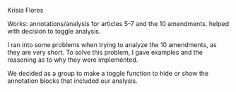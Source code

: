 Krisia Flores

Works: annotations/analysis for articles 5-7 and the 10 amendments. helped with decision to toggle analysis.

I ran into some problems when trying to analyze the 10 amendments, as they are very short. To solve this problem, I gave examples and the reasoning as to why they were implemented.

We decided as a group to make a toggle function to hide or show the annotation blocks that included our analysis.
